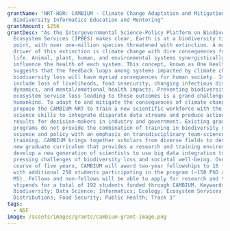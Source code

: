 ```yaml
---
grantName: "NRT-HDR: CAMBIUM - Climate Change Adaptation and Mitigation through
  Biodiversity Informatics Education and Mentoring"
grantAmount: $250
grantDesc: "As the Intergovernmental Science-Policy Platform on Biodiversity and
  Ecosystem Services (IPBES) makes clear, Earth is at a biodiversity tipping
  point, with over one-million species threatened with extinction. A major
  driver of this extinction is climate change with dire consequences for all
  life. Animal, plant, human, and environmental systems synergistically
  influence the health of each system. This concept, known as One Health,
  suggests that the feedback loops among systems impacted by climate change and
  biodiversity loss will have myriad consequences for human society. Impacts
  include loss of livelihoods, food insecurity, changing infectious disease
  dynamics, and mental/emotional health impacts. Preventing biodiversity and
  ecosystem service loss leading to these outcomes is a grand challenge facing
  humankind. To adapt to and mitigate the consequences of climate change, we
  propose the CAMBIUM NRT to train a new scientific workforce with the data
  science skills to integrate disparate data streams and produce actionable
  results for decision-makers in industry and government. Existing graduate
  programs do not provide the combination of training in biodiversity data
  science and policy with an emphasis on transdisciplinary team-science
  training. CAMBIUM brings together scholars from diverse fields to develop a
  new graduate curriculum that provides a research and training environment to
  develop a new generation of scientists to use big data integration to address
  pressing challenges of biodiversity loss and societal well-being. Over the
  course of five years, CAMBIUM will award two-year fellowships to 18 fellows
  with additional 250 students participating in the program (~150 PhD and 100
  MS). Fellows and non-fellows will be able to apply for research and travel
  stipends for a total of 192 students funded through CAMBIUM. Keywords:
  Biodiversity; Data Science; Informatics; Ecology; Ecosystem Services; Species
  Distributions; Food Security; Public Health; Track 1"
tags:
  - NSF
image: /assets/images/grants/cambium-grant-image.png
---
```

